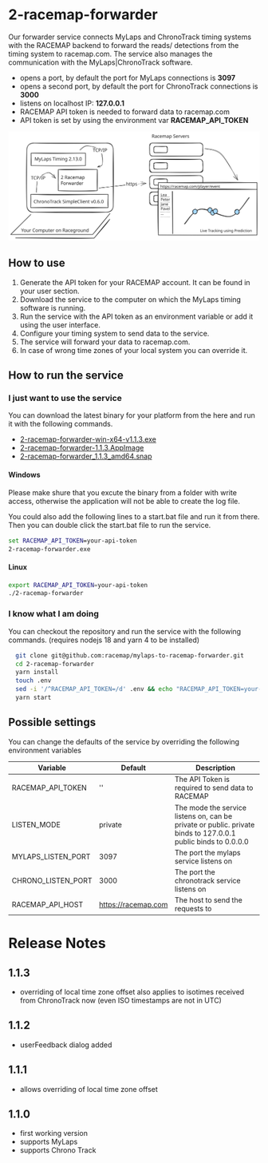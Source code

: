 # 2-racemap-forwarder

Our forwarder service connects MyLaps and ChronoTrack timing systems with the RACEMAP backend to forward the reads/ detections from the timing system to racemap.com.
The service also manages the communication with the MyLaps|ChronoTrack software.

- opens a port, by default the port for MyLaps connections is **3097**
- opens a second port, by default the port for ChronoTrack connections is **3000**
- listens on localhost IP: **127.0.0.1**
- RACEMAP API token is needed to forward data to racemap.com
- API token is set by using the environment var **RACEMAP_API_TOKEN**

![image](./docs/information-flow.excalidraw.svg)

## How to use

1. Generate the API token for your RACEMAP account. It can be found in your user section.
2. Download the service to the computer on which the MyLaps timing software is running.
3. Run the service with the API token as an environment variable or add it using the user interface.
4. Configure your timing system to send data to the service.
5. The service will forward your data to racemap.com.
6. In case of wrong time zones of your local system you can override it.

## How to run the service

### I just want to use the service

You can download the latest binary for your platform from the here and run it with the following commands.

- [2-racemap-forwarder-win-x64-v1.1.3.exe](https://github.com/racemap/2-racemap-forwarder/releases/download/v1.1.3/2-racemap-forwarder-win-x64-v1.1.3.exe
)
- [2-racemap-forwarder-1.1.3.AppImage](https://github.com/racemap/2-racemap-forwarder/releases/download/v1.1.3/2-racemap-forwarder-1.1.3.AppImage)
- [2-racemap-forwarder_1.1.3_amd64.snap](https://github.com/racemap/2-racemap-forwarder/releases/download/v1.1.3/2-racemap-forwarder_1.1.3_amd64.snap)

#### Windows

Please make shure that you excute the binary from a folder with write access, otherwise the application will not be able to create the log file.

You could also add the following lines to a start.bat file and run it from there. Then you can double click the start.bat file to run the service.

```bat
set RACEMAP_API_TOKEN=your-api-token
2-racemap-forwarder.exe
```

#### Linux

```bash
export RACEMAP_API_TOKEN=your-api-token
./2-racemap-forwarder
```

### I know what I am doing

You can checkout the repository and run the service with the following commands. (requires nodejs 18 and yarn 4 to be installed)

```bash
  git clone git@github.com:racemap/mylaps-to-racemap-forwarder.git
  cd 2-racemap-forwarder
  yarn install
  touch .env
  sed -i '/^RACEMAP_API_TOKEN=/d' .env && echo "RACEMAP_API_TOKEN=your-api-token" >> .env
  yarn start
```

## Possible settings

You can change the defaults of the service by overriding the following environment variables

| Variable           | Default             | Description                                                                                                   |
| ------------------ | ------------------- | ------------------------------------------------------------------------------------------------------------- |
| RACEMAP_API_TOKEN  | ''                  | The API Token is required to send data to RACEMAP                                                             |
| LISTEN_MODE        | private             | The mode the service listens on, can be private or public. private binds to 127.0.0.1 public binds to 0.0.0.0 |
| MYLAPS_LISTEN_PORT | 3097                | The port the mylaps service listens on                                                                        |
| CHRONO_LISTEN_PORT | 3000                | The port the chronotrack service listens on                                                                   |
| RACEMAP_API_HOST   | https://racemap.com | The host to send the requests to                                                                              |

# Release Notes

## 1.1.3

- overriding of local time zone offset also applies to isotimes received from ChronoTrack now (even ISO timestamps are not in UTC)

## 1.1.2

- userFeedback dialog added

## 1.1.1

- allows overriding of local time zone offset

## 1.1.0

- first working version
- supports MyLaps
- supports Chrono Track
